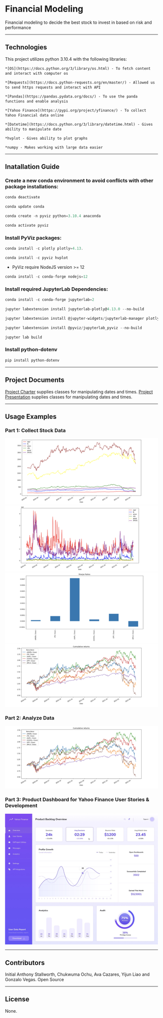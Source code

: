 # Financial Modeling

Financial modeling to decide the best stock to invest in based on risk and performance

---

## Technologies

This project utilizes python 3.10.4 with the following libraries:
```
*[OS](https://docs.python.org/3/library/os.html) - To fetch content and interact with computer os
```
```
*[Requests](https://docs.python-requests.org/en/master/) - Allowed us to send https requests and interact with API
```
```
*[Pandas](https://pandas.pydata.org/docs/) - To use the panda functions and enable analysis
```
```
*[Yahoo Finance](https://pypi.org/project/yfinance/) - To collect Yahoo Financial data online
```
```
*[Datetime](https://docs.python.org/3/library/datetime.html) - Gives ability to manipulate date
```
```
*hvplot - Gives ability to plot graphs
```
```
*numpy - Makes working with large data easier
```

---

## Inatallation Guide

### Create a new conda environment to avoid conflicts with other package installations:
```powershell
conda deactivate
```
```powershell
conda update conda
```
```powershell
conda create -n pyviz python=3.10.4 anaconda
```
```powershell
conda activate pyviz
```
### Install PyViz packages:
```powershell
conda install -c plotly plotly=4.13.
```
```powershell
conda install -c pyviz hvplot
```
- PyViz require NodeJS version >= 12
```powershell
conda install -c conda-forge nodejs=12
```
### Install required JupyterLab Dependencies:
```powershell
conda install -c conda-forge jupyterlab=2
```
```powershell
jupyter labextension install jupyterlab-plotly@4.13.0 --no-build
```
```powershell
jupyter labextension install @jupyter-widgets/jupyterlab-manager plotlywidget@4.13.0 --no-build
```
```powershell
jupyter labextension install @pyviz/jupyterlab_pyviz --no-build
```
```powershell
jupyter lab build
```
### Install python-dotenv
```powershell
pip install python-dotenv
```
---
## Project Documents
[Project Charter](https://docs.google.com/document/d/1PwWpAx9TNOI1_Te6dbrxN5pMoMWYN-R-o6w_eiTE7Fg/edit?usp=sharing) supplies classes for manipulating dates and times.
[Project Presentation](https://docs.google.com/presentation/d/142zyyKktEoblm1tSIeBZa16DZEpnM30K_iBPf_0D8tw/edit?usp=sharing) supplies classes for manipulating dates and times.

---
## Usage Examples

### Part 1: Collect Stock Data
![Historical Data One](images/historical_data_one.png)
![Historical Data Two](images/historical_data_two.png)
![Sharp Ratio](images/sharp_ratio.png)
![Cummulative Returns](images/cummulative_returns.png)

### Part 2: Analyze Data
![Cummulative Returns](images/cummulative_returns.png)

### Part 3: Product Dashboard for Yahoo Finance User Stories & Development
![Yahoo Dashboard](images/yahoo_dashboard.png)

---
## Contributors
Initial Anthony Stallworth, Chukwuma Ochu, Ava Cazares, Yijun Liao and Gonzalo Vegas. Open Source

---
## License
None.


